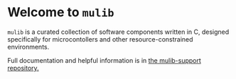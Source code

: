 # Welcome to `mulib`

`mulib` is a curated collection of software components written in C, designed
specifically for microcontollers and other resource-constrained environments.

Full documentation and helpful information is in
[the mulib-support repository.](https://github.com/rdpoor/mulib-support/blob/master/README.md)
